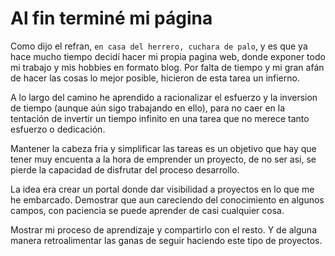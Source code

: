 # Al fin terminé mi página

Como dijo el refran, `en casa del herrero, cuchara de palo`, y es que ya hace mucho tiempo decidí hacer mi propia pagina web, donde exponer todo mi trabajo y mis hobbies en formato blog. Por falta de tiempo y mi gran afán de hacer las cosas lo mejor posible, hicieron de esta tarea un infierno.

A lo largo del camino he aprendido a racionalizar el esfuerzo y la inversion de tiempo (aunque aún sigo trabajando en ello), para no caer en la tentación de invertir un tiempo infinito en una tarea que no merece tanto esfuerzo o dedicación. 

Mantener la cabeza fria y simplificar las tareas es un objetivo que hay que tener muy encuenta a la hora de emprender un proyecto, de no ser asi, se pierde la capacidad de disfrutar del proceso desarrollo.


La idea era crear un portal donde dar visibilidad a proyectos en lo que me he embarcado. Demostrar que aun careciendo del conocimiento en algunos campos, con paciencia se puede aprender de casi cualquier cosa. 

Mostrar mi proceso de aprendizaje y compartirlo con el resto.  Y de alguna manera retroalimentar las ganas de seguir haciendo este tipo de proyectos.
